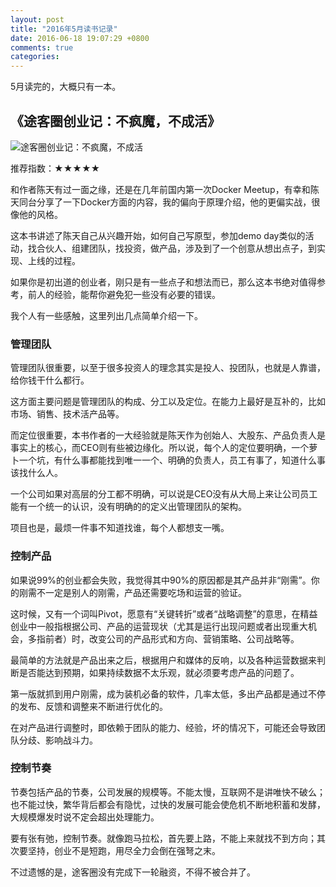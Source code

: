```yaml
---
layout: post
title: "2016年5月读书记录"
date: 2016-06-18 19:07:29 +0800
comments: true
categories: 
---
```


5月读完的，大概只有一本。

## 《途客圈创业记：不疯魔，不成活》


![途客圈创业记：不疯魔，不成活](https://img1.doubanio.com/lpic/s28482679.jpg)

推荐指数：★★★★★


和作者陈天有过一面之缘，还是在几年前国内第一次Docker Meetup，有幸和陈天同台分享了一下Docker方面的内容，我的偏向于原理介绍，他的更偏实战，很像他的风格。

这本书讲述了陈天自己从兴趣开始，如何自己写原型，参加demo day类似的活动，找合伙人、组建团队，找投资，做产品，涉及到了一个创意从想出点子，到实现、上线的过程。

如果你是初出道的创业者，刚只是有一些点子和想法而已，那么这本书绝对值得参考，前人的经验，能帮你避免犯一些没有必要的错误。

我个人有一些感触，这里列出几点简单介绍一下。

### 管理团队

管理团队很重要，以至于很多投资人的理念其实是投人、投团队，也就是人靠谱，给你钱干什么都行。

这方面主要问题是管理团队的构成、分工以及定位。在能力上最好是互补的，比如市场、销售、技术活产品等。

而定位很重要，本书作者的一大经验就是陈天作为创始人、大股东、产品负责人是事实上的核心，而CEO则有些被边缘化。所以说，每个人的定位要明确，一个萝卜一个坑，有什么事都能找到唯一一个、明确的负责人，员工有事了，知道什么事该找什么人。

一个公司如果对高层的分工都不明确，可以说是CEO没有从大局上来让公司员工能有一个统一的认识，没有明确的的定义出管理团队的架构。

项目也是，最烦一件事不知道找谁，每个人都想支一嘴。

### 控制产品

如果说99%的创业都会失败，我觉得其中90%的原因都是其产品并非“刚需”。你的刚需不一定是别人的刚需，产品还需要吃场和运营的验证。

这时候，又有一个词叫Pivot，愿意有“关键转折”或者“战略调整”的意思，在精益创业中一般指根据公司、产品的运营现状（尤其是运行出现问题或者出现重大机会，多指前者）时，改变公司的产品形式和方向、营销策略、公司战略等。

最简单的方法就是产品出来之后，根据用户和媒体的反响，以及各种运营数据来判断是否能达到预期，如果持续数据不太乐观，就必须要考虑产品的问题了。

第一版就抓到用户刚需，成为装机必备的软件，几率太低，多出产品都是通过不停的发布、反馈和调整来不断进行优化的。

在对产品进行调整时，即依赖于团队的能力、经验，坏的情况下，可能还会导致团队分歧、影响战斗力。


### 控制节奏

节奏包括产品的节奏，公司发展的规模等。不能太慢，互联网不是讲唯快不破么；也不能过快，繁华背后都会有隐忧，过快的发展可能会使危机不断地积蓄和发酵，大规模爆发时说不定会超出处理能力。

要有张有弛，控制节奏。就像跑马拉松，首先要上路，不能上来就找不到方向；其次要坚持，创业不是短跑，用尽全力会倒在强弩之末。




不过遗憾的是，途客圈没有完成下一轮融资，不得不被合并了。

